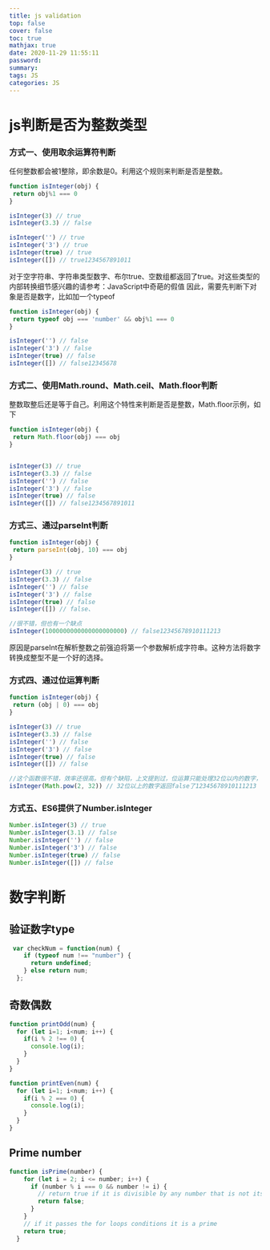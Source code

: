 ```yaml
---
title: js validation
top: false
cover: false
toc: true
mathjax: true
date: 2020-11-29 11:55:11
password:
summary:
tags: JS
categories: JS
---
```


# js判断是否为整数类型

### 方式一、使用取余运算符判断

任何整数都会被1整除，即余数是0。利用这个规则来判断是否是整数。

```js
function isInteger(obj) {
 return obj%1 === 0
}

isInteger(3) // true
isInteger(3.3) // false　

isInteger('') // true
isInteger('3') // true
isInteger(true) // true
isInteger([]) // true1234567891011
```

对于空字符串、字符串类型数字、布尔true、空数组都返回了true。对这些类型的内部转换细节感兴趣的请参考：JavaScript中奇葩的假值
因此，需要先判断下对象是否是数字，比如加一个typeof

```js
function isInteger(obj) {
 return typeof obj === 'number' && obj%1 === 0
}

isInteger('') // false
isInteger('3') // false
isInteger(true) // false
isInteger([]) // false12345678
```

### 方式二、使用Math.round、Math.ceil、Math.floor判断

整数取整后还是等于自己。利用这个特性来判断是否是整数，Math.floor示例，如下

```js
function isInteger(obj) {
 return Math.floor(obj) === obj
}


isInteger(3) // true
isInteger(3.3) // false
isInteger('') // false
isInteger('3') // false
isInteger(true) // false
isInteger([]) // false1234567891011
```

### 方式三、通过parseInt判断

```js
function isInteger(obj) {
 return parseInt(obj, 10) === obj
}

isInteger(3) // true
isInteger(3.3) // false
isInteger('') // false
isInteger('3') // false
isInteger(true) // false
isInteger([]) // false、

//很不错，但也有一个缺点
isInteger(1000000000000000000000) // false12345678910111213
```

原因是parseInt在解析整数之前强迫将第一个参数解析成字符串。这种方法将数字转换成整型不是一个好的选择。

### 方式四、通过位运算判断

```js
function isInteger(obj) {
 return (obj | 0) === obj
}

isInteger(3) // true
isInteger(3.3) // false
isInteger('') // false
isInteger('3') // false
isInteger(true) // false
isInteger([]) // false

//这个函数很不错，效率还很高。但有个缺陷，上文提到过，位运算只能处理32位以内的数字，对于超过32位的无能为力
isInteger(Math.pow(2, 32)) // 32位以上的数字返回false了12345678910111213
```

### 方式五、ES6提供了Number.isInteger

```js
Number.isInteger(3) // true
Number.isInteger(3.1) // false
Number.isInteger('') // false
Number.isInteger('3') // false
Number.isInteger(true) // false
Number.isInteger([]) // false
```



# 数字判断

## 验证数字type

```js
 var checkNum = function(num) {
    if (typeof num !== "number") {
      return undefined;
    } else return num;
  };
```



## 奇数偶数

```js
function printOdd(num) {
  for (let i=1; i<num; i++) {
    if(i % 2 !== 0) {
      console.log(i);
    }
  }
}

function printEven(num) {
  for (let i=1; i<num; i++) {
    if(i % 2 === 0) {
      console.log(i);
    }
  }
}
```

## Prime number

```js
function isPrime(number) {
    for (let i = 2; i <= number; i++) {
      if (number % i === 0 && number != i) {
        // return true if it is divisible by any number that is not itself.
        return false;
      }
    }
    // if it passes the for loops conditions it is a prime
    return true;
  }
```